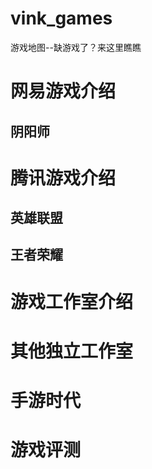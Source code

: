 # vink_games
游戏地图--缺游戏了？来这里瞧瞧

# 网易游戏介绍
## 阴阳师


# 腾讯游戏介绍
## 英雄联盟
## 王者荣耀

# 游戏工作室介绍


# 其他独立工作室


# 手游时代


# 游戏评测
